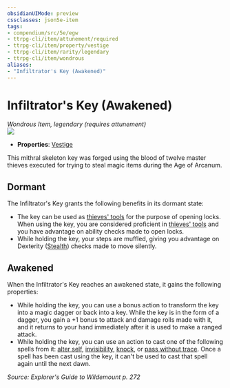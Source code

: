 ```yaml
---
obsidianUIMode: preview
cssclasses: json5e-item
tags:
- compendium/src/5e/egw
- ttrpg-cli/item/attunement/required
- ttrpg-cli/item/property/vestige
- ttrpg-cli/item/rarity/legendary
- ttrpg-cli/item/wondrous
aliases: 
- "Infiltrator's Key (Awakened)"
---
```

# Infiltrator's Key (Awakened)
*Wondrous Item, legendary (requires attunement)*  
![](/3-Mechanics/CLI/items/img/infiltrators-key.webp#right)  

- **Properties**: [Vestige](/3-Mechanics/CLI/rules/item-properties.md#Vestige)

This mithral skeleton key was forged using the blood of twelve master thieves executed for trying to steal magic items during the Age of Arcanum.

## Dormant

The Infiltrator's Key grants the following benefits in its dormant state:

- The key can be used as [thieves' tools](/3-Mechanics/CLI/items/thieves-tools.md) for the purpose of opening locks. When using the key, you are considered proficient in [thieves' tools](/3-Mechanics/CLI/items/thieves-tools.md) and you have advantage on ability checks made to open locks.  
- While holding the key, your steps are muffled, giving you advantage on Dexterity ([Stealth](/3-Mechanics/CLI/rules/skills.md#Stealth)) checks made to move silently.  

## Awakened

When the Infiltrator's Key reaches an awakened state, it gains the following properties:

- While holding the key, you can use a bonus action to transform the key into a magic dagger or back into a key. While the key is in the form of a dagger, you gain a +1 bonus to attack and damage rolls made with it, and it returns to your hand immediately after it is used to make a ranged attack.  
- While holding the key, you can use an action to cast one of the following spells from it: [alter self](/3-Mechanics/CLI/spells/alter-self.md), [invisibility](/3-Mechanics/CLI/spells/invisibility.md), [knock](/3-Mechanics/CLI/spells/knock.md), or [pass without trace](/3-Mechanics/CLI/spells/pass-without-trace.md). Once a spell has been cast using the key, it can't be used to cast that spell again until the next dawn.  

*Source: Explorer's Guide to Wildemount p. 272*